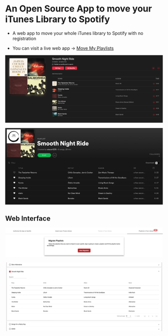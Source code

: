 # An Open Source App to move your iTunes Library to Spotify  


- A web app to move your whole iTunes library to Spotify with no registration

- You can visit a live web app -> [Move My Playlists](https://movemyplaylists.com)

![iTunes Playlist](showcase/iTunesPlaylist.png)

![Spotify Playlist](showcase/spotifyPlaylists.png)

## Web Interface

![Playlist Migrations](showcase/moveMyPlaylists1.png)

![Playlist Migrations](showcase/moveMyPlaylists2.png)

